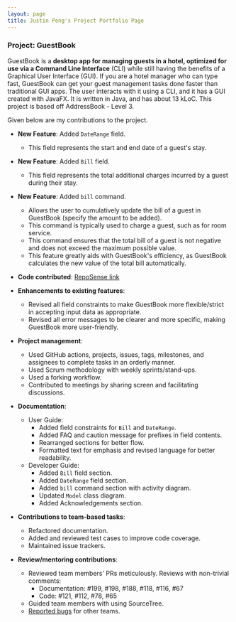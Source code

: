```yaml
---
layout: page
title: Justin Peng's Project Portfolio Page
---
```


### Project: GuestBook

GuestBook is a **desktop app for managing guests in a hotel,
optimized for use via a Command Line Interface** (CLI)
while still having the benefits of a Graphical User Interface (GUI).
If you are a hotel manager who can type fast, GuestBook can get your
guest management tasks done faster than traditional GUI apps.
The user interacts with it using a CLI, and it has a GUI created with JavaFX.
It is written in Java, and has about 13 kLoC.
This project is based off AddressBook - Level 3.

Given below are my contributions to the project.

* **New Feature**: Added `DateRange` field.
  * This field represents the start and end date of a guest's stay.

* **New Feature**: Added `Bill` field.
  * This field represents the total additional charges incurred by a guest during their stay.
  
* **New Feature**: Added `bill` command.
  * Allows the user to cumulatively update the bill of a guest in GuestBook (specify the amount to be added).
  * This command is typically used to charge a guest, such as for room service.
  * This command ensures that the total bill of a guest is not negative and does not exceed the maximum possible value.
  * This feature greatly aids with GuestBook's efficiency, as GuestBook calculates the new value of the total bill
  automatically.

* **Code contributed**: [RepoSense link](https://nus-cs2103-ay2223s1.github.io/tp-dashboard/?search=&sort=groupTitle&sortWithin=title&timeframe=commit&mergegroup=&groupSelect=groupByRepos&breakdown=true&checkedFileTypes=docs~functional-code~test-code~other&since=2022-09-16&tabOpen=true&tabType=authorship&zFR=false&tabAuthor=JustinPeng13&tabRepo=AY2223S1-CS2103T-W16-1%2Ftp%5Bmaster%5D&authorshipIsMergeGroup=false&authorshipFileTypes=&authorshipIsBinaryFileTypeChecked=false&authorshipIsIgnoredFilesChecked=false)

* **Enhancements to existing features**:
  * Revised all field constraints to make GuestBook more flexible/strict in accepting input data as appropriate.
  * Revised all error messages to be clearer and more specific, making GuestBook more user-friendly.

* **Project management**:
  * Used GitHub actions, projects, issues, tags, milestones, and assignees to complete tasks in an orderly manner.
  * Used Scrum methodology with weekly sprints/stand-ups.
  * Used a forking workflow.
  * Contributed to meetings by sharing screen and facilitating discussions.

* **Documentation**:
  * User Guide:
    * Added field constraints for `Bill` and `DateRange`.
    * Added FAQ and caution message for prefixes in field contents.
    * Rearranged sections for better flow.
    * Formatted text for emphasis and revised language for better readability.
  * Developer Guide:
    * Added `Bill` field section.
    * Added `DateRange` field section.
    * Added `bill` command section with activity diagram.
    * Updated `Model` class diagram.
    * Added Acknowledgements section.

* **Contributions to team-based tasks**:
  * Refactored documentation.
  * Added and reviewed test cases to improve code coverage.
  * Maintained issue trackers.

* **Review/mentoring contributions**:
  * Reviewed team members' PRs meticulously. Reviews with non-trivial comments:
    * Documentation: #199, #198, #188, #118, #116, #67
    * Code: #121, #112, #78, #65
  * Guided team members with using SourceTree.
  * [Reported bugs](https://github.com/JustinPeng13/ped) for other teams.

